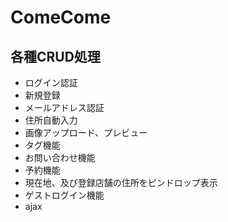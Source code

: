 # ComeCome

## 各種CRUD処理
- ログイン認証
- 新規登録
- メールアドレス認証
- 住所自動入力
- 画像アップロード、プレビュー
- タグ機能
- お問い合わせ機能
- 予約機能
- 現在地、及び登録店舗の住所をピンドロップ表示
- ゲストログイン機能
- ajax